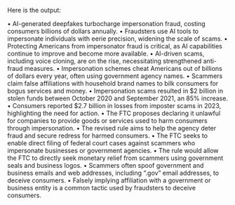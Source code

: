 Here is the output:

• AI-generated deepfakes turbocharge impersonation fraud, costing consumers billions of dollars annually.
• Fraudsters use AI tools to impersonate individuals with eerie precision, widening the scale of scams.
• Protecting Americans from impersonator fraud is critical, as AI capabilities continue to improve and become more available.
• AI-driven scams, including voice cloning, are on the rise, necessitating strengthened anti-fraud measures.
• Impersonation schemes cheat Americans out of billions of dollars every year, often using government agency names.
• Scammers claim false affiliations with household brand names to bilk consumers for bogus services and money.
• Impersonation scams resulted in $2 billion in stolen funds between October 2020 and September 2021, an 85% increase.
• Consumers reported $2.7 billion in losses from imposter scams in 2023, highlighting the need for action.
• The FTC proposes declaring it unlawful for companies to provide goods or services used to harm consumers through impersonation.
• The revised rule aims to help the agency deter fraud and secure redress for harmed consumers.
• The FTC seeks to enable direct filing of federal court cases against scammers who impersonate businesses or government agencies.
• The rule would allow the FTC to directly seek monetary relief from scammers using government seals and business logos.
• Scammers often spoof government and business emails and web addresses, including “.gov” email addresses, to deceive consumers.
• Falsely implying affiliation with a government or business entity is a common tactic used by fraudsters to deceive consumers.
